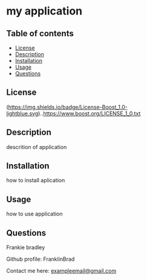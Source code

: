 # my application
 
  ## Table of contents

 - [License](#License)
 - [Description](#Description)
 - [Installation](#Installation)
 - [Usage](#Usage)
 - [Questions](#Questions)

 
  ## License

  (https://img.shields.io/badge/License-Boost_1.0-lightblue.svg)..https://www.boost.org/LICENSE_1_0.txt

  ## Description
  
  descrition of application
 
  ## Installation
 
  how to install aplication
  
  ## Usage
 
  how to use application

  ## Questions

  Frankie bradley
  
  Github profile: FranklinBrad

  Contact me here: exampleemail@gmail.com


